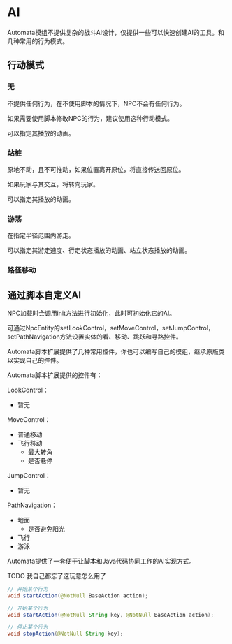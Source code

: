# AI

Automata模组不提供复杂的战斗AI设计，仅提供一些可以快速创建AI的工具。和几种常用的行为模式。

## 行动模式

### 无

不提供任何行为，在不使用脚本的情况下，NPC不会有任何行为。

如果需要使用脚本修改NPC的行为，建议使用这种行动模式。

可以指定其播放的动画。

### 站桩

原地不动，且不可推动，如果位置离开原位，将直接传送回原位。

如果玩家与其交互，将转向玩家。

可以指定其播放的动画。

### 游荡

在指定半径范围内游走。

可以指定其游走速度、行走状态播放的动画、站立状态播放的动画。

### 路径移动

## 通过脚本自定义AI

NPC加载时会调用init方法进行初始化，此时可初始化它的AI。

可通过NpcEntity的setLookControl，setMoveControl，setJumpControl，setPathNavigation方法设置实体的看、移动、跳跃和寻路控件。

Automata脚本扩展提供了几种常用控件，你也可以编写自己的模组，继承原版类以实现自己的控件。

Automata脚本扩展提供的控件有：

LookControl：

- 暂无

MoveControl：

- 普通移动
- 飞行移动
  - 最大转角
  - 是否悬停

JumpControl：

- 暂无

PathNavigation：

- 地面
  - 是否避免阳光
- 飞行
- 游泳

Automata提供了一套便于让脚本和Java代码协同工作的AI实现方式。

TODO 我自己都忘了这玩意怎么用了

```java
// 开始某个行为
void startAction(@NotNull BaseAction action);

// 开始某个行为
void startAction(@NotNull String key, @NotNull BaseAction action);

// 停止某个行为
void stopAction(@NotNull String key);
```